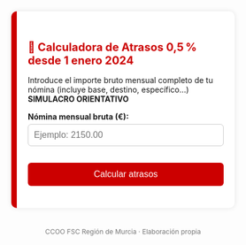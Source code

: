 <html lang="es">
<head>
  <meta charset="UTF-8">
  <title>Calculadora de Atrasos 0,5 %</title>
  <meta name="viewport" content="width=device-width, initial-scale=1.0">
  <style>
    * {
      box-sizing: border-box;
    }

    html, body {
      height: 100%;
      margin: 0;
      padding: 0;
      font-family: "Segoe UI", Roboto, sans-serif;
      background: #f4f4f4;
      color: #333;
    }

    body {
      display: flex;
      justify-content: center;
      align-items: center;
      flex-direction: column;
    }

    .container {
      background: #ffffff;
      max-width: 500px;
      width: 100%;
      padding: 25px 20px;
      border-radius: 10px;
      box-shadow: 0 0 10px rgba(0, 0, 0, 0.1);
      border-left: 10px solid #cc0000;
      box-sizing: border-box;
      margin: 20px;
    }

    h1 {
      color: #cc0000;
      font-size: 20px;
      margin-bottom: 15px;
    }

    p {
      font-size: 14px;
      margin-bottom: 15px;
    }

    label {
      font-weight: bold;
      display: block;
      margin-bottom: 5px;
    }

    input {
      width: 100%;
      padding: 10px;
      border: 1px solid #ccc;
      border-radius: 6px;
      font-size: 16px;
      margin-bottom: 15px;
    }

    button {
      background-color: #cc0000;
      color: white;
      border: none;
      padding: 12px;
      width: 100%;
      font-size: 16px;
      border-radius: 6px;
      cursor: pointer;
    }

    button:hover {
      background-color: #a00000;
    }

    .resultado {
      background: #fdf3f3;
      border-left: 5px solid #cc0000;
      margin-top: 25px;
      padding: 15px 20px;
      border-radius: 8px;
      font-size: 15px;
    }

    .resaltado {
      font-size: 1.3em;
      font-weight: bold;
      color: #cc0000;
    }

    .footer {
      text-align: center;
      margin: 15px auto 20px auto;
      font-size: 12px;
      color: #777;
      width: 100%;
      max-width: 500px;
      padding: 0 15px;
    }

    @media (max-height: 650px) {
      body {
        align-items: flex-start;
        padding-top: 10px;
      }
    }

    @media (max-width: 480px) {
      .container {
        margin: 10px;
        padding: 20px 15px;
      }

      h1 {
        font-size: 18px;
      }

      .resaltado {
        font-size: 1.1em;
      }
    }
  </style>
</head>
<body>

<div class="container">
  <h1>🧮 Calculadora de Atrasos 0,5 % desde 1 enero 2024</h1>
  <p>Introduce el importe bruto mensual completo de tu nómina (incluye base, destino, específico...)<br><strong>SIMULACRO ORIENTATIVO</strong></p>

  <label for="nomina">Nómina mensual bruta (€):</label>
  <input type="number" id="nomina" placeholder="Ejemplo: 2150.00" step="0.01">

  <button onclick="calcular()">Calcular atrasos</button>

  <div id="resultado" class="resultado" style="display:none;"></div>
</div>

<div class="footer">
  CCOO FSC Región de Murcia · Elaboración propia
</div>

<script>
function calcular() {
  const nomina = parseFloat(document.getElementById('nomina').value);
  if (isNaN(nomina) || nomina <= 0) {
    alert("Introduce una cifra válida.");
    return;
  }

  const subidaMensual = nomina * 0.005;

  const hoy = new Date();
  const añoActual = hoy.getFullYear();
  const mesActual = hoy.getMonth() + 1;

  const meses2024 = 12;
  const meses2025 = (añoActual === 2025) ? mesActual : (añoActual > 2025 ? 12 : 0);
  const totalMensualidades = meses2024 + meses2025;

  let pagasExtras = 2; // junio y diciembre 2024
  if (añoActual > 2025 || (añoActual === 2025 && mesActual >= 6)) {
    pagasExtras += 1;
  }

  const atrasosMensuales = subidaMensual * totalMensualidades;
  const atrasosExtras = subidaMensual * pagasExtras;
  const atrasosTotales = atrasosMensuales + atrasosExtras;

  const resultado = document.getElementById("resultado");
  resultado.style.display = "block";
  resultado.innerHTML = `
    <strong>📈 Subida mensual (0,5 %):</strong> ${subidaMensual.toFixed(2)} €<br><br>
    <strong>🗓️ Meses con atrasos:</strong> ${totalMensualidades} → <strong>${atrasosMensuales.toFixed(2)} €</strong><br>
    <strong>🎁 Pagas extra incluidas:</strong> ${pagasExtras} → <strong>${atrasosExtras.toFixed(2)} €</strong><br><br>
    <span class="resaltado">💰 Total atrasos a percibir: ${atrasosTotales.toFixed(2)} €</span>
  `;
}
</script>

</body>
</html>
